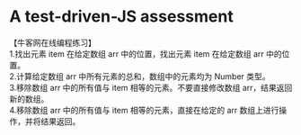 # A test-driven-JS assessment
【牛客网在线编程练习】<br>
1.找出元素 item 在给定数组 arr 中的位置，找出元素 item 在给定数组 arr 中的位置。<br>
2.计算给定数组 arr 中所有元素的总和，数组中的元素均为 Number 类型。<br>
3.移除数组 arr 中的所有值与 item 相等的元素。不要直接修改数组 arr，结果返回新的数组。<br>
4.移除数组 arr 中的所有值与 item 相等的元素，直接在给定的 arr 数组上进行操作，并将结果返回。<br>
